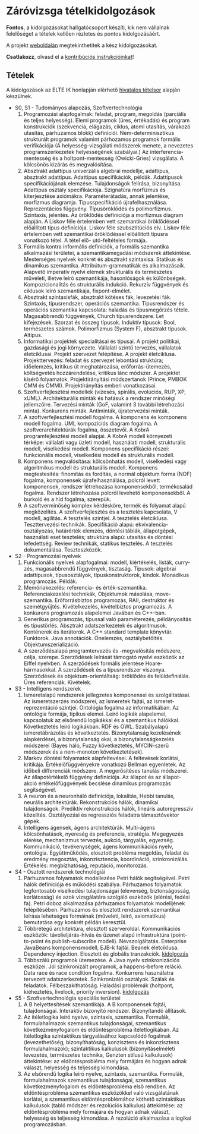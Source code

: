 # Záróvizsga tételkidolgozások

**Fontos**, a kidolgozásokat hallgatócsoport készíti, kik nem vállalnak felelőséget a tételek kellően rézletes és
pontos kidolgozásáért.

A projekt [weboldalán](https://rockkid777.github.io/pti-msc-2015-zv/) megtekinthetitek a kész kidolgozásokat.

**Csatlakozz**, olvasd el a [kontribúciós instrukcióinkat](CONTRIBUTING.md)!

## Tételek

A kidolgozások az ELTE IK honlapján elérhető [hivatalos tételsor](http://www.inf.elte.hu/karunkrol/szervezet/dekanihivatal/to/szigorlat_nagyprogram_zarovizsga/Zrvizsga/PTIMScSZT_zv_tetelek_2015.docx) alapján készülnek.

- S0, S1 - Tudományos alapozás, Szoftvertechnológia
    1. Programozási alapfogalmak: feladat, program, megoldás (parciális és teljes helyesség).
    Elemi programok (üres, értékadás) és program konstrukciók (szekvencia, elágazás, ciklus, atomi utasítás,
    várakozó utasítás, párhuzamos blokk) definíciói. Nem-determinisztikus strukturált programok valamint párhozamos
    programok formális verifikációja (A helyesség-vizsgálati módszerek menete, a nevezetes programszerkezetek
    helyességének szabályai.) Az interferencia-mentesség és a holtpont-mentesség (Owicki-Gries) vizsgálata.
    A kölcsönös kizárás és megvalósítása.
    2. Absztrakt adattípus univerzális algebrai modellje, adattípus, absztrakt adattípus.
    Adattípus specifikációk, példák. Adattípusok specifikációjának elemzése. Tulajdonságok felírása, bizonyítása.
    Adattípus osztály specifikációja. Szignatúra morfizmus és kiterjesztése axiómákra. Paraméterátadás, annak jelentése,
    morfizmus diagramja. Típusspecifikáció újrafelhasználása. Reprezentációs függvény. Típusöröklődés és polimorfizmus.
    Szintaxis, jelentés. Az öröklődés definíciója a morfizmus diagram alapján. A Liskov féle értelemben vett szemantikai
    öröklődéssel előállított típus definíciója. Liskov féle szubsztitúciós elv. Liskov féle értelemben vett szemantikai
    öröklődéssel előállított típusra vonatkozó tétel. A tétel elő- utó-feltételes formája.
    3. Formális kontra informális definíciók, a formális szemantika alkalmazási területei, a szemantikamegadási
    módszerek áttekintése. Mesterséges nyelvek konkrét és absztrakt szintaxisa. Statikus és dinamikus szemantika.
    Attribútum-grammatikák és alkalmazásaik. Alapvető imperatív nyelvi elemek strukturális és természetes műveleti,
    illetve leíró szemantikája, hasonlóságok és különbségek. Kompozícionalitás és strukturális indukció. Rekurzív
    függvények és ciklusok leíró szemantikája, fixpont-elmélet.
    4. Absztrakt szintaxisfák, absztrakt kötéses fák, levezetési fák. Szintaxis, típusrendszer, operációs szemantika.
    Típusrendszer és operációs szemantika kapcsolata: haladás és típusmegőrzés tétele. Magasabbrendű függvények, Church
    típusrendszere. Let kifejezések. Szorzat és összeg típusok. Induktív típusok: Bool, természetes számok.
    Polimorfizmus (System F), absztrakt típusok. Altípus.
    5. Informatikai projektek specialitásai és típusai. A projekt politikai, gazdasági és jogi környezete. Vállalati
    szintű tervezés, vállalatok életciklusai. Projekt szervezet felépítése. A projekt életciklusa.
    Projekttervezés: feladat és szervezet lebontási struktúra; időelemzés, kritikus út meghatározása,
    erőforrás-ütemezés, költségvetés hozzárendelése, kritikus lánc módszer. A projektet kísérő folyamatok.
    Projektirányítási módszertanok (Prince, PMBOK CMM és CMMI). Projektirányítás emberi vonatkozásai.
    6. Szoftverfejlesztési modellek (vízesés, spirális, evolúciós, RUP, XP, xUML). Architekturális minták és hatásuk
    a rendszer minőségi jellemzőire. Tervezési minták (GoF, valamint 3 további létrehozási minta). Konkurens minták.
    Antiminták, újratervezési minták.
    7. A szoftverfejlesztési modell fogalma. A komponens és komponens modell fogalma. UML kompozíciós diagram fogalma.
    A szoftverarchitektúrák fogalma, összetevői. A KobrA programfejlesztési modell alapjai. A KobrA modell környezeti
    térképe: vállalati vagy üzleti modell, használati modell, strukturális modell, viselkedési modell. Komponens
    specifikáció részei: funkcionális modell, viselkedési modell és strukturális modell.
    8. Komponens megvalósítása: kölcsönhatás modell, viselkedési vagy algoritmikus modell és strukturális modell.
    Komponens megtestesítés: finomítás és fordítás, a normál objektum forma (NOF) fogalma, komponensek
    újrafelhasználása, polcról levett komponensek, rendszer létrehozása komponensekből, termékcsalád fogalma.
    Rendszer létrehozása polcról levehető komponensekből. A burkoló és a híd fogalma, szerepük.
    9. A szoftverminőség komplex kérdésköre, termék és folyamat alapú megközelítés. A szoftverfejlesztés és a
    tesztelés kapcsolata, V modell, agilitás. A tesztelés szintjei. A tesztelés életciklusa. Teszttervezési technikák.
    Specifikáció alapú: ekvivalencia-osztályozás, határérték elemzés, döntési táblák, állapotgépek, használati eset
    tesztelés; struktúra alapú: utasítás és döntési lefedettség. Review technikák, statikus tesztelés. A tesztelés
    dokumentálása. Teszteszközök.
- S2 - Programozási nyelvek
    1. Funkcionális nyelvek alapfogalmai: modell, kiértékelés, listák, curry-zés, magasabbrendű függvények, tisztaság.
    Típusok: algebrai adattípusok, típusosztályok, típuskonstruktorok, kindok. Monadikus programozás. Példák.
    2. Memóriakezelés: referencia- és érték-szemantika. Referenciakezelési technikák, Objektumok másolása,
    move-szemantika. Erőforrásbiztos programozás, RAII, destruktor és szemétgyűjtés. Kivételkezelés, kivételbiztos
    programozás. A konkurens programozás alapelemei Javában és C++-ban.
    3. Generikus programozás, típussal való paraméterezés, példányosítás és típustörlés. Absztrakt adatszerkezetek és
    algoritmusok. Konténerek és iterátorok. A C++ standard template könyvtár. Funktorok. Java annotációk. Önelemzés,
    osztálybetöltés. Objektumszerializáció.
    4. A szerződésalapú programtervezés és -megvalósítás módszere, célja, szerepe. Szerződések leírását támogató nyelvi
    eszközök az Eiffel nyelvben. A szerződések formális jelentése Hoare-hármasokkal. A szerződések és a típusrendszer
    viszonya. Szerződések és objektum-orientáltság: öröklődés és felüldefiniálás. Üres referenciák. Kivételek.
- S3 - Intelligens rendszerek
    1. Ismeretalapú rendszerek jellegzetes komponensei és szolgáltatásai. Az ismeretszerzés módszerei, az ismeretek
    fajtái, az ismeret-reprezentáció szintjei. Ontológia fogalma az informatikában. Az ontológia formája, tipikus elemei.
    Leíró logikák alapelemei, kapcsolatuk az elsőrendű logikákkal és a szemantikus hálókkal. Következtetés leíró
    logikákban. RDF és OWL. Szabályalapú ismeretábrázolás és következtetés. Bizonytalanság kezelésének alapkérdései, a
    bizonytalanság okai, a bizonytalanságkezelés módszerei (Bayes háló, Fuzzy következtetés, MYCIN-szerű módszerek és a
    nem-monoton következtetések).
    2. Markov döntési folyamatok alapfeltevései. A feltevések korlátai, kritikája. Értékelőfüggvényekre vonatkozó
    Bellman egyenletek. Az időbeli differenciák módszere. A megerősítéses tanulás módszerei. Az állapotértékelő függvény
    definíciója. Az állapot és az állapot-akció értékelőfüggvények becslése dinamikus programozás segítségével.
    3. A neuron és a neuronháló definíciója, lokalitás, Hebbi tanulás, neurális architektúrák. Rekonstrukciós hálók,
    dinamikai tulajdonságok. Prediktív rekonstrukciós hálók, lineáris autoregresszív közelítés. Osztályozási és
    regressziós feladatra támasztóvektor gépek.
    4. Intelligens ágensek, ágens architektúrák. Multi-ágens kölcsönhatások, nyereség és preferencia, stratégia.
    Megegyezés elérése, mechanizmus tervezés, aukció, tárgyalás, egyezség. Kommunikáció, tevékenységek, ágens
    kommunikációs nyelv, ontológia. Együttműködés, elosztott probléma megoldás, feladat és eredmény megosztás,
    inkonzisztencia, koordináció, szinkronizálás. Értékelés: megbízhatóság, reputáció, monitorozás.
- S4 - Osztott rendszerek technológiái
    1. Párhuzamos folyamatok modellezése Petri hálók segítségével. Petri hálók definíciója és működési szabálya.
    Párhuzamos folyamatok legfontosabb viselkedési tulajdonságai (elevenség, biztonságosság, korlátosság) és azok
    vizsgálatára szolgáló eszközök (elérési, fedési fa). Petri doboz alkalmazása párhuzamos folyamatok modelljének
    felépítésében. Párhuzamos és elosztott rendszerek szemantikai leírása lehetséges formáinak (műveleti, leíró,
    axiomatikus) bemutatása egy konkrét példán keresztül.
    2. Többrétegű architektúra, elosztott szerveroldal. Kommunikációs eszközök: távolieljárás-hívás és üzenet alapú
    infrastruktúra (point-to-point és publish-subscribe modell). Névszolgáltatás. Enterprise JavaBeans komponensmodell,
    EJB-k fajtái. Beanek életciklusa. Dependency injection. Elosztott és globális tranzakciók.
    [kidolgozás](s04/2.md)
    3. Többszálú programok ütemezése. A Java nyelv szinkronizációs eszközei. Jól szinkronizált programok, a
    happens-before reláció. Data race és race condition fogalma. Konkurrens használatra tervezett adatszerkezetek.
    Szinkronizáló osztályok. Szálak és feladatok. Félbeszakíthatóság. Haladási problémák (holtpont, kiéheztetés,
    livelock, priority inversion).
    [kidolgozás](s04/3.md)
- S5 - Szoftvertechnológia speciális területei
    1. A B helyettesítések szemantikája. A B komponensek fajtái, tulajdonságai. Interaktív bizonyító rendszer.
    Bizonyítandó állítások.
    2. Az ítéletlogika leíró nyelve, szintaxis, szemantika. Formulák, formulahalmazok szemantikus tulajdonságai,
    szemantikus következményfogalom és eldöntésprobléma ítéletlogikában. Az ítéletlogika szintaktikus tárgyalásához
    kapcsolódó fogalmak (levezethetőség, bizonyíthatóság, konzisztens és inkonzisztens formulahalmazok); szintaktikus
    kalkulusok (bizonyításelméleti levezetés, természetes technika, Genzten stílusú kalkulusok)
    áttekintése: az eldöntésprobléma mely formájára és hogyan adnak választ, helyesség és teljesség kimondása.
    3. Az elsőrendű logika leíró nyelve, szintaxis, szemantika. Formulák, formulahalmazok szemantikus tulajdonságai,
    szemantikus következményfogalom és eldöntésprobléma első rendben. Az eldöntésprobléma szemantikus eszközökkel való
    vizsgálatának korlátai, a szemantikus eldöntésproblémához köthető szintaktikus
    kalkulusok (tabló módszer és rezolúciós kalkulus) áttekintése: az eldöntésprobléma mely formájára és hogyan
    adnak választ, helyesség és teljesség kimondása. A rezolúció alkalmazása a logikai programozásban.
